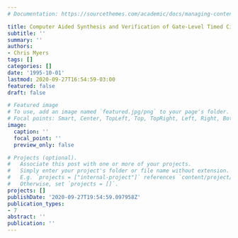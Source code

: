 ```yaml
---
# Documentation: https://sourcethemes.com/academic/docs/managing-content/

title: Computer Aided Synthesis and Verification of Gate-Level Timed Circuits
subtitle: ''
summary: ''
authors:
- Chris Myers
tags: []
categories: []
date: '1995-10-01'
lastmod: 2020-09-27T16:54:59-03:00
featured: false
draft: false

# Featured image
# To use, add an image named `featured.jpg/png` to your page's folder.
# Focal points: Smart, Center, TopLeft, Top, TopRight, Left, Right, BottomLeft, Bottom, BottomRight.
image:
  caption: ''
  focal_point: ''
  preview_only: false

# Projects (optional).
#   Associate this post with one or more of your projects.
#   Simply enter your project's folder or file name without extension.
#   E.g. `projects = ["internal-project"]` references `content/project/deep-learning/index.md`.
#   Otherwise, set `projects = []`.
projects: []
publishDate: '2020-09-27T19:54:59.097958Z'
publication_types:
- 7
abstract: ''
publication: ''
---
```

